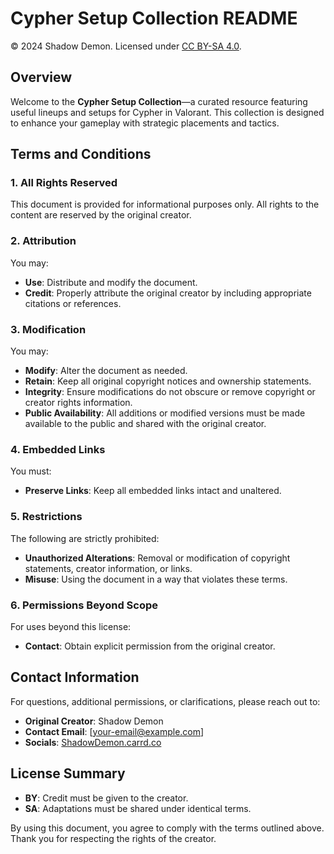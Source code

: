 # Cypher Setup Collection README

© 2024 Shadow Demon. Licensed under [CC BY-SA 4.0](https://creativecommons.org/licenses/by-sa/4.0/).

## Overview

Welcome to the **Cypher Setup Collection**—a curated resource featuring useful lineups and setups for Cypher in Valorant. This collection is designed to enhance your gameplay with strategic placements and tactics.

## Terms and Conditions

### 1. All Rights Reserved

This document is provided for informational purposes only. All rights to the content are reserved by the original creator.

### 2. Attribution

You may:
- **Use**: Distribute and modify the document.
- **Credit**: Properly attribute the original creator by including appropriate citations or references.

### 3. Modification

You may:
- **Modify**: Alter the document as needed.
- **Retain**: Keep all original copyright notices and ownership statements.
- **Integrity**: Ensure modifications do not obscure or remove copyright or creator rights information.
- **Public Availability**: All additions or modified versions must be made available to the public and shared with the original creator.

### 4. Embedded Links

You must:
- **Preserve Links**: Keep all embedded links intact and unaltered.

### 5. Restrictions

The following are strictly prohibited:
- **Unauthorized Alterations**: Removal or modification of copyright statements, creator information, or links.
- **Misuse**: Using the document in a way that violates these terms.

### 6. Permissions Beyond Scope

For uses beyond this license:
- **Contact**: Obtain explicit permission from the original creator.

## Contact Information

For questions, additional permissions, or clarifications, please reach out to:

- **Original Creator**: Shadow Demon
- **Contact Email**: [your-email@example.com]
- **Socials**: [ShadowDemon.carrd.co](https://shadowdemon.carrd.co)

## License Summary

- **BY**: Credit must be given to the creator.
- **SA**: Adaptations must be shared under identical terms.

By using this document, you agree to comply with the terms outlined above. Thank you for respecting the rights of the creator.
